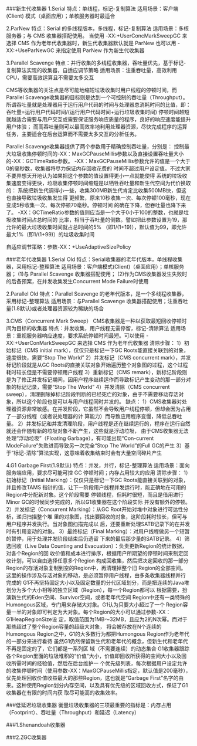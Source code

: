 ###新生代收集器
1.Serial
特点：单线程，标记-复制算法
适用场景：客户端(Client) 模式（桌面应用）；单核服务器时最适合

2.ParNew
特点：Serial 的多线程版本，多线程，标记-复制算法
适用场景：多核服务器；与 CMS 收集器搭配使用。
        当使用 -XX:+UserConcMarkSweepGC 来选择 CMS 作为老年代收集器时，新生代收集器默认就是 ParNew
        也可以用 -XX:+UseParNewGC 来指定使用 ParNew 作为新生代收集器

3.Parallel Scavenge
特点：并行收集的多线程收集器，吞吐量优先，基于标记-复制算法实现的收集器，自适应调节策略
适用场景：注重吞吐量，高效利用 CPU，需要高效运算且不需要太多交互

CMS等收集器的关注点是尽可能地缩短垃圾收集时用户线程的停顿时间，而Parallel Scavenge收集器的目标则是达到一个可控制的吞吐量（Throughput）。
所谓吞吐量就是处理器用于运行用户代码的时间与处理器总消耗时间的比值，即：
            吞吐量=运行用户代码时间/(运行用户代码时间+运行垃圾收集时间)
停顿时间越短就越适合需要与用户交互或需要保证服务响应质量的程序，良好的响应速度能提升用户体验；
而高吞吐量则可以最高效率地利用处理器资源，尽快完成程序的运算任务，主要适合在后台运算而不需要太多交互的分析任务。

Parallel Scavenge收集器提供了两个参数用于精确控制吞吐量，分别是：
控制最大垃圾收集停顿时间的-XX：MaxGCPauseMillis参数以及直接设置吞吐量大小的-XX：GCTimeRatio参数。
-XX：MaxGCPauseMillis参数允许的值是一个大于0的毫秒数，收集器将尽力保证内存回收花费的
时间不超过用户设定值。不过大家不要异想天开地认为如果把这个参数的值设置得更小一点就能使得
系统的垃圾收集速度变得更快，垃圾收集停顿时间缩短是以牺牲吞吐量和新生代空间为代价换取的：
系统把新生代调得小一些，收集300MB新生代肯定比收集500MB快，但这也直接导致垃圾收集发生得
更频繁，原来10秒收集一次、每次停顿100毫秒，现在变成5秒收集一次、每次停顿70毫秒。停顿时间
的确在下降，但吞吐量也降下来了。
-XX：GCTimeRatio参数的值则应当是一个大于0小于100的整数，也就是垃圾收集时间占总时间的
比率，相当于吞吐量的倒数。譬如把此参数设置为19，那允许的最大垃圾收集时间就占总时间的5%
（即1/(1+19)），默认值为99，即允许最大1%（即1/(1+99)）的垃圾收集时间

自适应调节策略：参数-XX：+UseAdaptiveSizePolicy

###老年代收集器
1.Serial Old
特点：Serial收集器的老年代版本，单线程收集器，采用标记-整理算法
适用场景：客户端模式(Client)（桌面应用）；单核服务器；
        (1)与 Parallel Scavenge 收集器搭配使用；
        (2)作为CMS收集器发生失败时的后备预案，在并发收集发生Concurrent Mode Failure时使用

2.Parallel Old
特点：Parallel Scavenge 的老年代版本，是一个多线程收集器，采用标记-整理算法
适用场景：与Parallel Scavenge 收集器搭配使用；注重吞吐量(1.8默认)或者处理器资源较为稀缺的场合

3.CMS（Concurrent Mark Sweep）
CMS收集器是一种以获取最短回收停顿时间为目标的收集器
特点：并发收集，用户线程无需停留，标记-清除算法
适用场景：重视服务器响应速度，要求系统停顿时间最短。可以使用 -XX:+UserConMarkSweepGC 来选择 CMS 作为老年代收集器
清除步骤：
    1）初始标记（CMS initial mark），仅仅只是标记一下GC Roots能直接关联到的对象，速度很快，需要“Stop The World”
    2）并发标记（CMS concurrent mark），并发标记阶段就是从GC Roots的直接关联对象开始遍历整个对象图的过程，这个过程耗时较长但是不需要停顿用户线程
    3）重新标记（CMS remark），新标记阶段则是为了修正并发标记期间，因用户程序继续运作而导致标记产生变动的那一部分对象的标记记录，需要“Stop The World”
    4）并发清除（CMS concurrent sweep），清理删除掉标记阶段判断的已经死亡的对象，由于不需要移动存活对象，所以这个阶段也是可以与用户线程同时并发的。
缺点：
    1）CMS收集器对处理器资源非常敏感。在并发阶段，它虽然不会导致用户线程停顿，但却会因为占用了一部分线程（或者说处理器的计
      算能力）而导致应用程序变慢，降低总吞吐量。
    2）并发标记和并发清理阶段，用户线程是还在继续运行的，程序在运行自然就还会伴随有新的垃圾对象不断产生，这些就是浮动垃圾，
        由于CMS收集器无法处理“浮动垃圾”（Floating Garbage），有可能出现“Con-current ModeFailure”失败进而导致另一次完全“Stop The World”的Full GC的产生
    3）基于“标记-清除”算法实现，这意味着收集结束时会有大量空间碎片产生

4.G1  Garbage First(1.9默认)
特点：并发，并行，标记-整理算法
适用场景：面向服务端应用，要求尽可能可控 GC 停顿时间；内存占用较大的应用
清除步骤：
    1）初始标记（Initial Marking）：仅仅只是标记一下GC Roots能直接关联到的对象，并且修改TAMS
    指针的值，让下一阶段用户线程并发运行时，能正确地在可用的Region中分配新对象。这个阶段需要
    停顿线程，但耗时很短，而且是借用进行Minor GC的时候同步完成的，所以G1收集器在这个阶段实际
    并没有额外的停顿。
    2）并发标记（Concurrent Marking）：从GC Root开始对堆中对象进行可达性分析，递归扫描整个堆
    里的对象图，找出要回收的对象，这阶段耗时较长，但可与用户程序并发执行。当对象图扫描完成以
    后，还要重新处理SATB记录下的在并发时有引用变动的对象。
    3）最终标记（Final Marking）：对用户线程做另一个短暂的暂停，用于处理并发阶段结束后仍遗留
    下来的最后那少量的SATB记录。
    4）筛选回收（Live Data Counting and Evacuation）：负责更新Region的统计数据，对各个Region的回
    收价值和成本进行排序，根据用户所期望的停顿时间来制定回收计划，可以自由选择任意多个Region
    构成回收集，然后把决定回收的那一部分Region的存活对象复制到空的Region中，再清理掉整个旧
    Region的全部空间。这里的操作涉及存活对象的移动，是必须暂停用户线程，由多条收集器线程并行
    完成的
        G1不再坚持固定大小以及固定数量的分代区域划分，而是把连续的Java堆划分为多个大小相等的独立区域（Region），每一个Region都可以
    根据需要，扮演新生代的Eden空间、Survivor空间，或者老年代空间
        Region中还有一类特殊的Humongous区域，专门用来存储大对象。G1认为只要大小超过了一个
    Region容量一半的对象即可判定为大对象。每个Region的大小可以通过参数-XX：G1HeapRegionSize设
    定，取值范围为1MB～32MB，且应为2的N次幂。而对于那些超过了整个Region容量的超级大对象，
    将会被存放在N个连续的Humongous Region之中，G1的大多数行为都把Humongous Region作为老年代
    的一部分来进行看待
        虽然G1仍然保留新生代和老年代的概念，但新生代和老年代不再是固定的了，它们都是一系列区
    域（不需要连续）的动态集合
        G1收集器跟踪各个Region里面的垃圾堆积的“价值”大小，价值即回收所获得的空间大小以及回收所需时间的经验值，然后在后台维护一
    个优先级列表，每次根据用户设定允许的收集停顿时间（使用参数-XX：MaxGCPauseMillis指定，默认值是200毫秒），
    优先处理回收价值收益最大的那些Region，这也就是“Garbage First”名字的由来。这种使用Region划分内存空间，以及具有优先级的区域回收方式，保证了G1收集器在有限的时间内获
    取尽可能高的收集效率。
    
###低延迟垃圾收集器
衡量垃圾收集器的三项最重要的指标是：内存占用（Footprint）、吞吐量（Throughput）和延迟（Latency）

###1.Shenandoah收集器


###2.ZGC收集器
    
